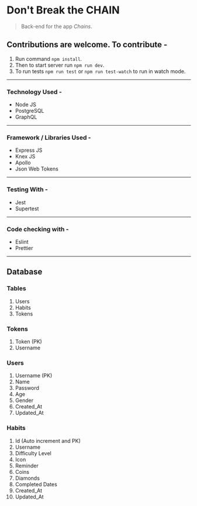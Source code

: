 # Don't Break the **CHAIN**

> Back-end for the app _Chains_.

## Contributions are welcome. To contribute -

1.  Run command `npm install`.
2.  Then to start server run `npm run dev`.
3.  To run tests `npm run test` or `npm run test-watch` to run in watch mode.

---

### Technology Used -

- Node JS
- PostgreSQL
- GraphQL

---

### Framework / Libraries Used -

- Express JS
- Knex JS
- Apollo
- Json Web Tokens

---

### Testing With -

- Jest
- Supertest

---

### Code checking with -

- Eslint
- Prettier

---

## Database

### Tables

1.  Users
2.  Habits
3.  Tokens

### Tokens

1.  Token (PK)
2.  Username

### Users

1.  Username (PK)
2.  Name
3.  Password
4.  Age
5.  Gender
6.  Created_At
7.  Updated_At

### Habits

1.  Id (Auto increment and PK)
2.  Username
3.  Difficulty Level
4.  Icon
5.  Reminder
6.  Coins
7.  Diamonds
8.  Completed Dates
9.  Created_At
10. Updated_At
